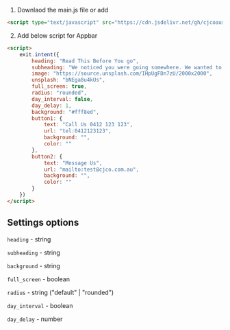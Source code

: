 1. Downlaod the main.js file or add

```html
<script type="text/javascript" src="https://cdn.jsdelivr.net/gh/cjcoaustralia/exit-intent-popup@1.2.0/dist/main.js"></script>
```

2. Add below script for Appbar

```html
<script>
    exit.intent({
        heading: "Read This Before You go",
        subheading: "We noticed you were going somewhere. We wanted to show you this last minute pop-up.",
        image: "https://source.unsplash.com/IHpUgFDn7zU/2000x2000",
        unsplash: "bNEga8u4kUs",
        full_screen: true,
        radius: "rounded",
        day_interval: false,
        day_delay: 1,
        background: "#fff8ed",
        button1: {
            text: "Call Us 0412 123 123",
            url: "tel:0412123123",
            background: "",
            color: ""
        },
        button2: {
            text: "Message Us",
            url: "mailto:test@cjco.com.au",
            background: "",
            color: ""
        }
    })
</script>
```

## Settings options

`heading` - string

`subheading` - string

`background` - string

`full_screen` - boolean

`radius` - string ("default" | "rounded")

`day_interval` - boolean

`day_delay` - number